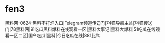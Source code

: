 # fen3
黑料网-0624-黑料不打烊入口|Telegram频道传送门|74猫导航主站|74猫传送门|78黑料网|91吃瓜黑料爆料在线观看一区|黑料大事记|黑料大爆料|51吃瓜在线观看一区二区|国产吃瓜|黑料|今日吃瓜在线|881比鸭
